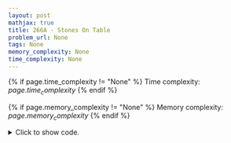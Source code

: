 ```yaml
---
layout: post
mathjax: true
title: 266A - Stones On Table
problem_url: None
tags: None
memory_complexity: None
time_complexity: None
---
```




{% if page.time_complexity != "None" %}
Time complexity: ${{ page.time_complexity }}$
{% endif %}

{% if page.memory_complexity != "None" %}
Memory complexity: ${{ page.memory_complexity }}$
{% endif %}

<details>
<summary>
<p style="display:inline">Click to show code.</p>
</summary>
```cpp
{% raw %}
using namespace std;
int main(void)
{
    int n, last, ans = 0;
    string s;
    cin >> n >> s;
    last = 0;
    for (auto c : s)
    {
        if (c == last)
            ++ans;
        last = c;
    }
    cout << ans << endl;
    return 0;
}

{% endraw %}
```
</details>

